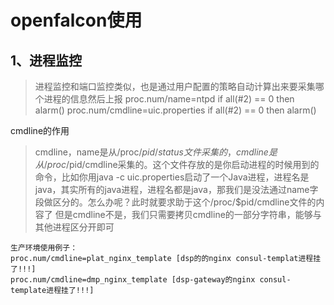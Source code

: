
# openfalcon使用

## 1、进程监控
> 进程监控和端口监控类似，也是通过用户配置的策略自动计算出来要采集哪个进程的信息然后上报
proc.num/name=ntpd if all(#2) == 0 then alarm()
proc.num/cmdline=uic.properties if all(#2) == 0 then alarm()

cmdline的作用
>cmdline，name是从/proc/$pid/status文件采集的，cmdline是从/proc/$pid/cmdline采集的。这个文件存放的是你启动进程的时候用到的命令，比如你用java -c uic.properties启动了一个Java进程，进程名是java，其实所有的java进程，进程名都是java，那我们是没法通过name字段做区分的。怎么办呢？此时就要求助于这个/proc/$pid/cmdline文件的内容了
但是cmdline不是，我们只需要拷贝cmdline的一部分字符串，能够与其他进程区分开即可

```
生产环境使用例子：
proc.num/cmdline=plat_nginx_template [dsp的的nginx consul-templat进程挂了!!!]
proc.num/cmdline=dmp_nginx_template [dsp-gateway的nginx consul-template进程挂了!!!]

```
